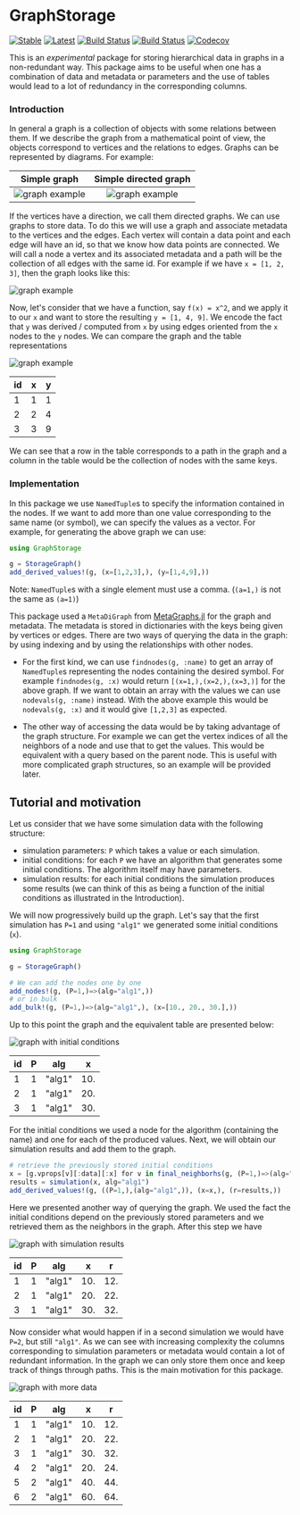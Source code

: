 # GraphStorage

[![Stable](https://img.shields.io/badge/docs-stable-blue.svg)](https://SebastianM-C.github.io/GraphStorage.jl/stable)
[![Latest](https://img.shields.io/badge/docs-latest-blue.svg)](https://SebastianM-C.github.io/GraphStorage.jl/latest)
[![Build Status](https://travis-ci.com/SebastianM-C/GraphStorage.jl.svg?branch=master)](https://travis-ci.com/SebastianM-C/GraphStorage.jl)
[![Build Status](https://ci.appveyor.com/api/projects/status/github/SebastianM-C/GraphStorage.jl?svg=true)](https://ci.appveyor.com/project/SebastianM-C/GraphStorage-jl)
[![Codecov](https://codecov.io/gh/SebastianM-C/GraphStorage.jl/branch/master/graph/badge.svg)](https://codecov.io/gh/SebastianM-C/GraphStorage.jl)

This is an _experimental_ package for storing hierarchical data in graphs in a non-redundant way.
This package aims to be useful when one has a combination of data and metadata or parameters
and the use of tables would lead to a lot of redundancy in the corresponding columns.

### Introduction

In general a graph is a collection of objects with some relations between them.
If we describe the graph from a mathematical point of view, the objects correspond
to vertices and the relations to edges. Graphs can be represented by diagrams.
For example:

|                 Simple graph            |        Simple directed graph
:----------------------------------------:|:-------------------------------------------:
![graph example](assets/simple_graph.svg) | ![graph example](assets/simple_digraph.svg)

If the vertices have a direction, we call them directed graphs. We can use graphs
to store data. To do this we will use a graph and associate metadata to the vertices
and the edges. Each vertex will contain a data point and each edge will have an
id, so that we know how data points are connected. We will call a node a vertex
and its associated metadata and a path will be the collection of all edges with
the same id. For example if we have `x = [1, 2, 3]`, then the graph looks like this:

![graph example](assets/ex1.svg)

Now, let's consider that we have a function, say `f(x) = x^2`, and we apply it
to our `x` and want to store the resulting `y = [1, 4, 9]`. We encode
the fact that `y` was derived / computed from `x` by using edges
oriented from the `x` nodes to the `y` nodes. We can compare the
graph and the table representations

![graph example](assets/ex2.svg)

|  id   |   x   |   y   |
|-------|-------|-------|
|   1   |   1   |   1   |
|   2   |   2   |   4   |
|   3   |   3   |   9   |

We can see that a row in the table corresponds to a path in the graph and a column
in the table would be the collection of nodes with the same keys.

### Implementation

In this package we use `NamedTuple`s to specify the information contained in the nodes.
If we want to add more than one value corresponding to the same name (or symbol),
we can specify the values as a vector. For example, for generating the above graph
we can use:

```julia
using GraphStorage

g = StorageGraph()
add_derived_values!(g, (x=[1,2,3],), (y=[1,4,9],))
```

Note: `NamedTuple`s with a single element must use a comma.
(`(a=1,)` is not the same as `(a=1)`)

This package used a `MetaDiGraph` from [MetaGraphs.jl](https://github.com/JuliaGraphs/MetaGraphs.jl)
for the graph and metadata. The metadata is stored in dictionaries with the keys
being given by vertices or edges. There are two ways of querying the data in the
graph: by using indexing and by using the relationships with other nodes.

- For the first kind, we can use `findnodes(g, :name)` to get an array of
`NamedTuple`s representing the nodes containing the desired symbol. For example
`findnodes(g, :x)` would return `[(x=1,),(x=2,),(x=3,)]` for the above graph.
If we want to obtain an array with the values we can use `nodevals(g, :name)`
instead. With the above example this would be `nodevals(g, :x)` and it would
give `[1,2,3]` as expected.

- The other way of accessing the data would be by taking advantage of the graph
structure. For example we can get the vertex indices of all the neighbors of
a node and use that to get the values. This would be equivalent with a query
based on the parent node. This is useful with more complicated graph structures,
so an example will be provided later.

## Tutorial and motivation

Let us consider that we have some simulation data with the following structure:
* simulation parameters: `P`  which takes a value or each simulation.
* initial conditions: for each `P` we have an algorithm that generates some
initial conditions. The algorithm itself may have parameters.
* simulation results: for each initial conditions the simulation produces some results
(we can think of this as being a function of the initial conditions as illustrated
in the Introduction).

We will now progressively build up the graph. Let's say that the first simulation
has `P=1` and using `"alg1"` we generated some initial conditions (`x`).

```julia
using GraphStorage

g = StorageGraph()

# We can add the nodes one by one
add_nodes!(g, (P=1,)=>(alg="alg1",))
# or in bulk
add_bulk!(g, (P=1,)=>(alg="alg1",), (x=[10., 20., 30.],))
```
Up to this point the graph and the equivalent table are presented below:

![graph with initial conditions](assets/ic_graph.svg)

| id | P | alg  | x |
|----|---|------|---|
| 1  | 1 |"alg1"|10.|
| 2  | 1 |"alg1"|20.|
| 3  | 1 |"alg1"|30.|

For the initial conditions we used a node for the algorithm (containing the name)
and one for each of the produced values. Next, we will obtain our simulation results
and add them to the graph.
```julia
# retrieve the previously stored initial conditions
x = [g.vprops[v][:data][:x] for v in final_neighborhs(g, (P=1,)=>(alg="alg1",))]
results = simulation(x, alg="alg1")
add_derived_values!(g, ((P=1,),(alg="alg1",)), (x=x,), (r=results,))
```

Here we presented another way of querying the graph. We used the fact
the initial conditions depend on the previously stored parameters
and we retrieved them as the neighbors in the graph.
After this step we have

![graph with simulation results](assets/sim_graph.svg)

| id | P | alg  | x | r |
|----|---|------|---|---|
| 1  | 1 |"alg1"|10.|12.|
| 2  | 1 |"alg1"|20.|22.|
| 3  | 1 |"alg1"|30.|32.|

Now consider what would happen if in a second simulation we would have
`P=2`, but still `"alg1"`. As we can see with increasing complexity
the columns corresponding to simulation parameters or metadata would
contain a lot of redundant information. In the graph we can only store
them once and keep track of things through paths. This is the main
motivation for this package.

![graph with more data](assets/complicated_graph.svg)

| id | P | alg  | x | r |
|----|---|------|---|---|
| 1  | 1 |"alg1"|10.|12.|
| 2  | 1 |"alg1"|20.|22.|
| 3  | 1 |"alg1"|30.|32.|
| 4  | 2 |"alg1"|20.|24.|
| 5  | 2 |"alg1"|40.|44.|
| 6  | 2 |"alg1"|60.|64.|
